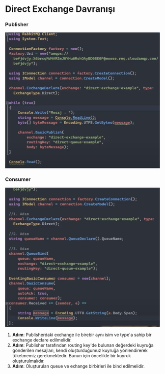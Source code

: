 # Direct Exchange Davranışı

### Publisher

<p align="center">
<img  src="https://raw.githubusercontent.com/hasanyurdakul/RABBITMQ_NOTLARI/main/6/images/publisher.png" />
</p>

### Consumer

<p align="center">
<img  src="https://raw.githubusercontent.com/hasanyurdakul/RABBITMQ_NOTLARI/main/6/images/consumer.png" />
</p>

1. **Adım**: Publisherdaki exchange ile birebir aynı isim ve type'a sahip bir exchange declare edilmelidir.
2. **Adım**: Publisher tarafından routing key'de bulunan değerdeki kuyruğa gönderilen mesajları, kendi oluşturduğumuz kuyruğa yönlendirerek tüketmemiz gerekmektedir. Bunun için öncelikle bir kuyruk oluşturulmalıdır.
3. **Adım**: Oluşturulan queue ve exhange birbirleri ile bind edilmelidir.
